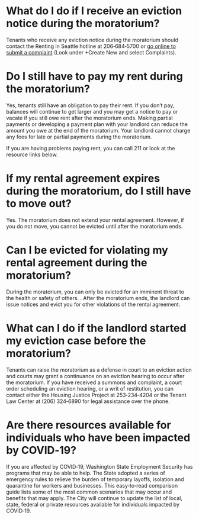 # What do I do if I receive an eviction notice during the moratorium?  
Tenants who receive any eviction notice during the moratorium should contact the Renting in Seattle 
hotline at 206‐684‐5700 or [go online to submit a complaint](http://www.seattle.gov) (Look under +Create New and select 
Complaints).  

# Do I still have to pay my rent during the moratorium? 
Yes, tenants still have an obligation to pay their rent. If you don’t pay, balances will continue to get larger 
and you may get a notice to pay or vacate if you still owe rent after the moratorium ends. Making partial 
payments or developing a payment plan with your landlord can reduce the amount you owe at the end of 
the moratorium. Your landlord cannot charge any fees for late or partial payments during the moratorium.  

If you are having problems paying rent, you can call 211 or look at the resource links below. 

# If my rental agreement expires during the moratorium, do I still have to move out? 
Yes. The moratorium does not extend your rental agreement.  However, if you do not move, you cannot be 
evicted until after the moratorium ends.  

# Can I be evicted for violating my rental agreement during the moratorium?   
During the moratorium, you can only be evicted for an imminent threat to the health or safety of others. . 
After the moratorium ends, the landlord can issue notices and evict you for other violations of the rental 
agreement.  

# What can I do if the landlord started my eviction case before the moratorium?  
Tenants can raise the moratorium as a defense in court to an eviction action and courts may grant a 
continuance on an eviction hearing to occur after the moratorium. If you have received a summons and 
complaint, a court order scheduling an eviction hearing, or a writ of restitution, you can contact either the 
Housing Justice Project at 253‐234‐4204 or the Tenant Law Center at (206) 324‐6890 for  legal assistance 
over the phone.  

# Are there resources available for individuals who have been impacted by COVID‐19?
If you are affected by COVID‐19, Washington State Employment Security has programs that may be able to 
help. The State adopted a series of emergency rules to relieve the burden of temporary layoffs, isolation and 
quarantine for workers and businesses. This easy‐to‐read comparison guide lists some of the most common 
scenarios that may occur and benefits that may apply. The City will continue to update the list of local, state, 
federal or private resources available for individuals impacted by COVID‐19.